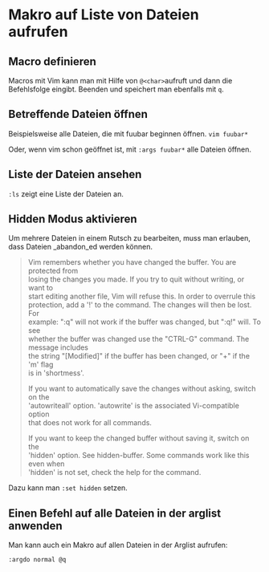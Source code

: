 # Makro auf Liste von Dateien aufrufen

## Macro definieren

Macros mit Vim kann man mit Hilfe von `@<char>`aufruft und dann die Befehlsfolge eingibt. Beenden und speichert man ebenfalls mit `q`.

## Betreffende Dateien öffnen

Beispielsweise alle Dateien, die mit fuubar beginnen öffnen.
`vim fuubar*`

Oder, wenn vim schon geöffnet ist, mit `:args fuubar*` alle Dateien öffnen.

## Liste der Dateien ansehen
`:ls` zeigt eine Liste der Dateien an.

## Hidden Modus aktivieren
Um mehrere Dateien in einem Rutsch zu bearbeiten, muss man erlauben, dass Dateien _abandon_ed werden können.

> Vim remembers whether you have changed the buffer.  You are protected from       
> losing the changes you made.  If you try to quit without writing, or want to     
> start editing another file, Vim will refuse this.  In order to overrule this     
> protection, add a '!' to the command.  The changes will then be lost.  For       
> example: ":q" will not work if the buffer was changed, but ":q!" will.  To see   
> whether the buffer was changed use the "CTRL-G" command.  The message includes   
> the string "[Modified]" if the buffer has been changed, or "+" if the 'm' flag   
> is in 'shortmess'.                                                               
>                                                                                  
> If you want to automatically save the changes without asking, switch on the       
> 'autowriteall' option.  'autowrite' is the associated Vi-compatible option       
> that does not work for all commands.                                             
>                                                                                  
> If you want to keep the changed buffer without saving it, switch on the          
> 'hidden' option.  See hidden-buffer.  Some commands work like this even when     
> 'hidden' is not set, check the help for the command.

Dazu kann man `:set hidden` setzen.

## Einen Befehl auf alle Dateien in der arglist anwenden

Man kann auch ein Makro auf allen Dateien in der Arglist aufrufen:
```bash
:argdo normal @q
```